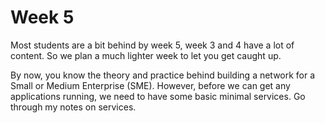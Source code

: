 # Week 5

Most students are a bit behind by week 5, week 3 and 4 have a lot of content. So we plan a much lighter week to let you get caught up.

By now, you know the theory and practice behind building a network for a Small or Medium Enterprise (SME). However, before we can get any applications running, we need to have some basic minimal services. Go through my notes on services.



